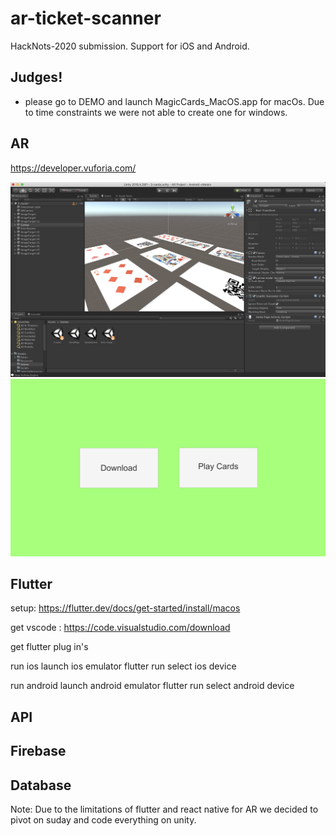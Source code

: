 # ar-ticket-scanner
HackNots-2020 submission. Support for iOS and Android.

## Judges!
- please go to DEMO and launch MagicCards_MacOS.app for macOs. Due to time constraints we were not able to create one for windows.



## AR
https://developer.vuforia.com/

![](Assets/unity.png)
![](Assets/game.png)


## Flutter
setup:
https://flutter.dev/docs/get-started/install/macos

get vscode :
https://code.visualstudio.com/download

get flutter plug in's


run ios
launch ios emulator
flutter run
 select ios device

run android
launch android emulator
flutter run
 select android device

## API

## Firebase

## Database


Note: Due to the limitations of flutter and react native for AR we decided to pivot on suday and code everything on unity.




